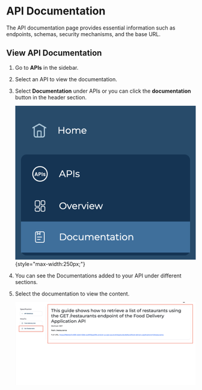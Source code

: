 # API Documentation

The API documentation page provides essential information such as endpoints, schemas, security mechanisms, and the base URL.

## View API Documentation

1. Go to **APIs** in the sidebar.
2. Select an API to view the documentation.
3. Select **Documentation** under APIs or you can click the **documentation** button in the header section.

    ![Go to API Documentation](../../assets/img/devportal/go-to-api-documentation.png){style="max-width:250px;"}

4. You can see the Documentations added to your API under different sections.
5. Select the documentation to view the content.

    ![API Documentation](../../assets/img/devportal/api-documentation.png)
